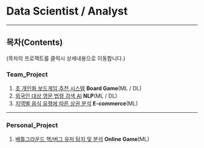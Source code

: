 # Data Scientist / Analyst
-----------------------------------------------------------
## 목차(Contents)
(목차의 프로젝트를 클릭시 상세내용으로 이동합니다.)

### Team_Project
1. [초 개인화 보드게임 추천 시스템](./Team_Project/Board_Game) **Board Game**(ML / DL)
2. [외국인 대상 영문 법령 검색 AI](./Team_Project/NLP) **NLP**(ML / DL)  
3. [지역별 음식 유행에 따른 상권 분석](./Team_Project/E-commerce) **E-commerce**(ML)   
-----------------------------------------------------------
### Personal_Project

1. [배틀그라운드 핵/버그 유저 탐지 및 분석](./Personal_Project) **Online Game**(ML)



